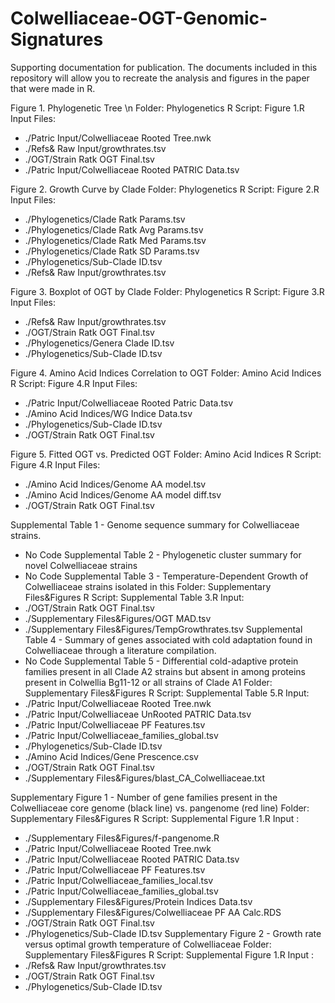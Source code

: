 # Colwelliaceae-OGT-Genomic-Signatures
Supporting documentation for publication. The documents included in this repository will allow you to recreate the analysis and figures in the paper that were made in R. 

Figure 1. Phylogenetic Tree \n
Folder: Phylogenetics
R Script: Figure 1.R
Input Files: 
-	./Patric Input/Colwelliaceae Rooted Tree.nwk
-	./Refs& Raw Input/growthrates.tsv
-	./OGT/Strain Ratk OGT Final.tsv
-	./Patric Input/Colwelliaceae Rooted PATRIC Data.tsv

Figure 2. Growth Curve by Clade
Folder: Phylogenetics
R Script: Figure 2.R
Input Files: 
-	./Phylogenetics/Clade Ratk Params.tsv
-	./Phylogenetics/Clade Ratk Avg Params.tsv
-	./Phylogenetics/Clade Ratk Med Params.tsv
-	./Phylogenetics/Clade Ratk SD Params.tsv
-	./Phylogenetics/Sub-Clade ID.tsv
-	./Refs& Raw Input/growthrates.tsv

Figure 3. Boxplot of OGT by Clade
Folder: Phylogenetics
R Script: Figure 3.R
Input Files: 
-	./Refs& Raw Input/growthrates.tsv
-	./OGT/Strain Ratk OGT Final.tsv
-	./Phylogenetics/Genera Clade ID.tsv
-	./Phylogenetics/Sub-Clade ID.tsv

Figure 4. Amino Acid Indices Correlation to OGT
Folder: Amino Acid Indices
R Script: Figure 4.R
Input Files: 
-	./Patric Input/Colwelliaceae Rooted Patric Data.tsv
-	./Amino Acid Indices/WG Indice Data.tsv
-	./Phylogenetics/Sub-Clade ID.tsv
-	./OGT/Strain Ratk OGT Final.tsv

Figure 5. Fitted OGT vs. Predicted OGT
Folder: Amino Acid Indices
R Script: Figure 4.R
Input Files: 
-	./Amino Acid Indices/Genome AA model.tsv
-	./Amino Acid Indices/Genome AA model diff.tsv
-	./OGT/Strain Ratk OGT Final.tsv

Supplemental Table 1 - Genome sequence summary for Colwelliaceae strains.
-	No Code
Supplemental Table 2 - Phylogenetic cluster summary for novel Colwelliaceae strains
-	No Code
Supplemental Table 3 - Temperature-Dependent Growth of Colwelliaceae strains isolated in this
Folder: Supplementary Files&Figures
R Script: Supplemental Table 3.R
Input: 
-	./OGT/Strain Ratk OGT Final.tsv
-	./Supplementary Files&Figures/OGT MAD.tsv
-	./Supplementary Files&Figures/TempGrowthrates.tsv
Supplemental Table 4 - Summary of genes associated with cold adaptation found in Colwelliaceae through a literature compilation.
-	No Code
Supplemental Table 5 - Differential cold-adaptive protein families present in all Clade A2 strains but absent in among proteins present in Colwellia Bg11-12 or all strains of Clade A1
Folder: Supplementary Files&Figures
R Script: Supplemental Table 5.R
Input: 
-	./Patric Input/Colwelliaceae Rooted Tree.nwk
-	./Patric Input/Colwelliaceae UnRooted PATRIC Data.tsv
-	./Patric Input/Colwelliaceae PF Features.tsv
-	./Patric Input/Colwelliaceae_families_global.tsv
-	./Phylogenetics/Sub-Clade ID.tsv
-	./Amino Acid Indices/Gene Prescence.csv
-	./OGT/Strain Ratk OGT Final.tsv
-	./Supplementary Files&Figures/blast_CA_Colwelliaceae.txt

Supplementary Figure 1 - Number of gene families present in the Colwelliaceae core genome (black line) vs. pangenome (red line)
Folder: Supplementary Files&Figures
R Script: Supplemental Figure 1.R
Input : 
-	./Supplementary Files&Figures/f-pangenome.R
-	./Patric Input/Colwelliaceae Rooted Tree.nwk
-	./Patric Input/Colwelliaceae Rooted PATRIC Data.tsv
-	./Patric Input/Colwelliaceae PF Features.tsv
-	./Patric Input/Colwelliaceae_families_local.tsv
-	./Patric Input/Colwelliaceae_families_global.tsv
-	./Supplementary Files&Figures/Protein Indices Data.tsv
-	./Supplementary Files&Figures/Colwelliaceae PF AA Calc.RDS
-	./OGT/Strain Ratk OGT Final.tsv
-	./Phylogenetics/Sub-Clade ID.tsv
Supplementary Figure 2 - Growth rate versus optimal growth temperature of Colwelliaceae
Folder: Supplementary Files&Figures
R Script: Supplemental Figure 1.R
Input : 
-	./Refs& Raw Input/growthrates.tsv
-	./OGT/Strain Ratk OGT Final.tsv
-	./Phylogenetics/Sub-Clade ID.tsv
